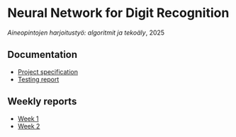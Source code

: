 # Neural Network for Digit Recognition

_Aineopintojen harjoitustyö: algoritmit ja tekoäly_, 2025

## Documentation

- [Project specification](./docs/project-spec.md)
- [Testing report](./docs/testing.md)

## Weekly reports

- [Week 1](./docs/weekly-reports/week1.md)
- [Week 2](./docs/weekly-reports/week2.md)
